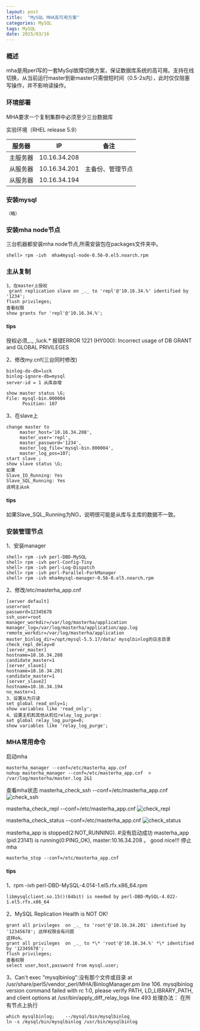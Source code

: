 ```yaml
---
layout: post
title:  "MySQL MHA高可用方案"
categories: MySQL
tags: MySQL
date: 2015/03/16
---
```


### 概述
mha是用perl写的一套MySql故障切换方案，保证数据库系统的高可用。支持在线切换，从当前运行master到新master只需很短时间（0.5-2s内），此时仅仅阻塞写操作，并不影响读操作。

### 环境部署

MHA要求一个复制集群中必须至少三台数据库

实验环境（RHEL release 5.9）

| 服务器 | IP           | 备注           |
| -------- | ------------ | ---------------- |
| 主服务器 | 10.16.34.208 |                  |
| 从服务器 | 10.16.34.201 | 主备份、管理节点 |
| 从服务器 | 10.16.34.194 |                  |

<!--more-->
### 安装mysql
```
（略）
```
### 安装mha node节点
三台机器都安装mha node节点,所需安装包在packages文件夹中。
```
shell> rpm -ivh  mha4mysql-node-0.56-0.el5.noarch.rpm
```

### 主从复制
```
1、在master上授权
 grant replication slave on _._ to 'repl'@'10.16.34.%' identified by '1234';
flush privileges;
查看权限
show grants for 'repl'@'10.16.34.%';
```

#### tips
授权必须_._ ,luck.\* 报错ERROR 1221 (HY000): Incorrect usage of DB GRANT and GLOBAL PRIVILEGES


2、修改my.cnf(三台同时修改)
```
binlog-do-db=luck
binlog-ignore-db=mysql
server-id = 1 从库自增

show master status \G;
File: mysql-bin.000004
      Position: 107
```

3、在slave上
```
change master to
     master_host='10.16.34.208',
     master_user='repl',
     master_password='1234',
     master_log_file='mysql-bin.000004',
     master_log_pos=107;
start slave ;
show slave status \G;
如果
Slave_IO_Running: Yes
Slave_SQL_Running: Yes
说明主从ok
```

#### tips
如果Slave_SQL_Running为NO，说明很可能是从库与主库的数据不一致。


### 安装管理节点
1、安装manager
```
shell> rpm -ivh perl-DBD-MySQL
shell> rpm -ivh perl-Config-Tiny
shell> rpm -ivh perl-Log-Dispatch
shell> rpm -ivh perl-Parallel-ForkManager
shell> rpm -ivh mha4mysql-manager-0.56-0.el5.noarch.rpm
```
2、修改/etc/masterha_app.cnf
```
[server default]
user=root
password=12345678
ssh_user=root
manager_workdir=/var/log/masterha/application
manager_log=/var/log/masterha/application/app.log
remote_workdir=/var/log/masterha/application
master_binlog_dir=/opt/mysql-5.5.17/data/ mysqlbinlog的日志目录
check_repl_delay=0
[server_master]
hostname=10.16.34.208
candidate_master=1
[server_slave1]
hostname=10.16.34.201
candidate_master=1
[server_slave2]
hostname=10.16.34.194
no_master=1
3、设置从为只读
set global read_only=1;
show variables like 'read_only';
4、设置主机和其他从机位relay_log_purge：
set global relay_log_purge=0;
show variables like 'relay_log_purge';

```
### MHA常用命令
启动mha
```
masterha_manager --conf=/etc/masterha_app.cnf
nohup masterha_manager --conf=/etc/masterha_app.cnf  > /var/log/masterha/master.log 2&1
```
查看mha状态
masterha_check_ssh --conf=/etc/masterha_app.cnf
![check_ssh](https://cloud.githubusercontent.com/assets/5628396/6664313/830f3b30-cc09-11e4-9c78-44a14d49ecda.png)

masterha_check_repl --conf=/etc/masterha_app.cnf
![check_repl](https://cloud.githubusercontent.com/assets/5628396/6664319/9187ce8e-cc09-11e4-83e3-5b3696475c34.png)

masterha_check_status --conf=/etc/masterha_app.cnf
![check_status](https://cloud.githubusercontent.com/assets/5628396/6664324/9b866166-cc09-11e4-9294-ec90cf3560f5.png)

masterha_app is stopped(2:NOT_RUNNING). #没有启动成功
masterha_app (pid:23141) is running(0:PING_OK), master:10.16.34.208 。 good nice!!!
停止mha
```
masterha_stop --conf=/etc/masterha_app.cnf
```

#### tips
1、rpm -ivh perl-DBD-MySQL-4.014-1.el5.rfx.x86_64.rpm
```
libmysqlclient.so.15()(64bit) is needed by perl-DBD-MySQL-4.022-1.el5.rfx.x86_64
```
2、MySQL Replication Health is NOT OK!
```
grant all privileges  on _._ to 'root'@'10.16.34.201' identified by '12345678'; 这样权限会有问题
这样ok。
grant all privileges  on _._ to *\* 'root'@'10.16.34.%' *\* identified by '12345678';
flush privileges;
查看权限
select user,host,password from mysql.user;
```
3、Can't exec "mysqlbinlog":没有那个文件或目录 at /usr/share/perl5/vendor_perl/MHA/BinlogManager.pm line 106.
mysqlbinlog version command failed with rc 1:0, please verify PATH, LD_LIBRARY_PATH, and client options
at /usr/bin/apply_diff_relay_logs line 493
处理办法：
在所有节点上执行
```
which mysqlbinlog;    --/mysql/bin/mysqlbinlog
ln -s /mysql/bin/mysqlbinlog /usr/bin/mysqlbinlog
```

